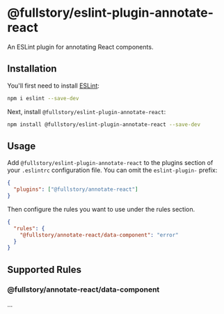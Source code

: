 # @fullstory/eslint-plugin-annotate-react

An ESLint plugin for annotating React components.

## Installation

You'll first need to install [ESLint](https://eslint.org/):

```sh
npm i eslint --save-dev
```

Next, install `@fullstory/eslint-plugin-annotate-react`:

```sh
npm install @fullstory/eslint-plugin-annotate-react --save-dev
```

## Usage

Add `@fullstory/eslint-plugin-annotate-react` to the plugins section of your `.eslintrc` configuration file. You can omit the `eslint-plugin-` prefix:

```json
{
  "plugins": ["@fullstory/annotate-react"]
}
```

Then configure the rules you want to use under the rules section.

```json
{
  "rules": {
    "@fullstory/annotate-react/data-component": "error"
  }
}
```

## Supported Rules

### @fullstory/annotate-react/data-component

...
